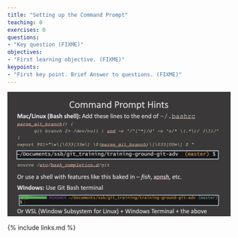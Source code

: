 ```yaml
---
title: "Setting up the Command Prompt"
teaching: 0
exercises: 0
questions:
- "Key question (FIXME)"
objectives:
- "First learning objective. (FIXME)"
keypoints:
- "First key point. Brief Answer to questions. (FIXME)"
---
```

![Prompts](../fig/05-prompt.png)

{% include links.md %}
